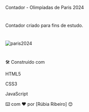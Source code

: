 Contador - Olimpíadas de Paris 2024
#

Contador criado para fins de estudo.

#

![paris2024](https://github.com/rubsribeiro/contadorOlimpiadas/assets/110606629/36f65da0-09ba-4a2c-9e79-fc939fdfff40)


#

🛠️ Construído com

HTML5

CSS3

JavaScript

⌨️ com ❤️ por [Rúbia Ribeiro] 😊
